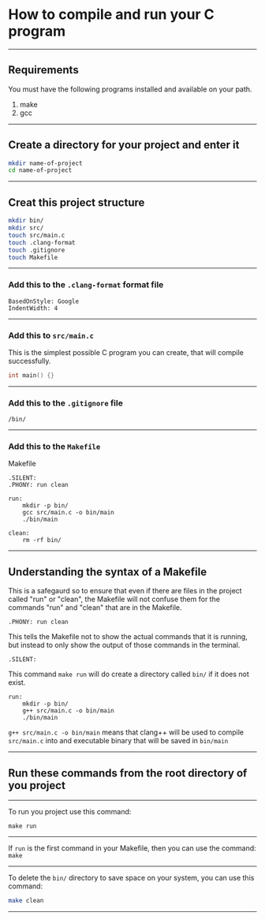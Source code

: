 # How to compile and run your C program
_______________________________________________________________________________
## Requirements

You must have the following programs installed and available on your path.

1. make
2. gcc

_______________________________________________________________________________
## Create a directory for your project and enter it

```sh
mkdir name-of-project
cd name-of-project
```
_______________________________________________________________________________
## Creat this project structure

```sh
mkdir bin/
mkdir src/
touch src/main.c
touch .clang-format
touch .gitignore
touch Makefile
```
_______________________________________________________________________________
### Add this to the `.clang-format` format file

```
BasedOnStyle: Google
IndentWidth: 4
```
_______________________________________________________________________________

### Add this to `src/main.c` 

This is the simplest possible C program you can create, 
that will compile successfully.

```c
int main() {}
```
_______________________________________________________________________________
### Add this to the `.gitignore` file

```gitignore
/bin/
```
_______________________________________________________________________________
### Add this to the `Makefile`

Makefile
```make
.SILENT:
.PHONY: run clean
 
run:
	mkdir -p bin/
	gcc src/main.c -o bin/main
	./bin/main

clean:
	rm -rf bin/
```
_______________________________________________________________________________
## Understanding the syntax of a Makefile

This is a safegaurd so to ensure that even if there are files in the project
called "run" or "clean", the Makefile will not confuse them for the commands
"run" and "clean" that are in the Makefile.

```
.PHONY: run clean
```

This tells the Makefile not to show the actual commands that it is running,
but instead to only show the output of those commands in the terminal. 
```
.SILENT:
```

This command `make run` will do create a directory called `bin/` if it does
not exist.
```
run:
    mkdir -p bin/
    g++ src/main.c -o bin/main
    ./bin/main
```

`g++ src/main.c -o bin/main` means that clang++ will be used 
to compile `src/main.c` into and executable binary that will be saved in
`bin/main`

_______________________________________________________________________________
## Run these commands from the root directory of you project

_______________________________________________________________________________

To run you project use this command: 

`make run`
_______________________________________________________________________________

If `run` is the first command in your Makefile, then you can use the command:
`make`

_______________________________________________________________________________

To delete the `bin/` directory to save space on your system, 
you can use this command:

```sh
make clean
```
_______________________________________________________________________________
